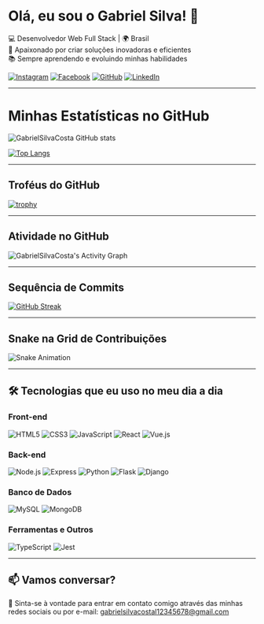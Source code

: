 # Olá, eu sou o Gabriel Silva! 👋

💻 Desenvolvedor Web Full Stack | 🌍 Brasil  
🚀 Apaixonado por criar soluções inovadoras e eficientes  
📚 Sempre aprendendo e evoluindo minhas habilidades  

[![Instagram](https://img.shields.io/badge/Instagram-E4405F?style=for-the-badge&logo=instagram&logoColor=white)](https://www.instagram.com/gabriel.silva2134/)
[![Facebook](https://img.shields.io/badge/Facebook-1877F2?style=for-the-badge&logo=facebook&logoColor=white)](https://www.facebook.com/profile.php?id=100012953852531)
[![GitHub](https://img.shields.io/badge/GitHub-100000?style=for-the-badge&logo=github&logoColor=white)](https://github.com/GabrielSilvaCosta)
[![LinkedIn](https://img.shields.io/badge/LinkedIn-0077B5?style=for-the-badge&logo=linkedin&logoColor=white)](https://www.linkedin.com/in/gabriel-silva-775a06256)

---

# Minhas Estatísticas no GitHub

<!-- GitHub Readme Stats com tema "radical" -->
![GabrielSilvaCosta GitHub stats](https://github-readme-stats.vercel.app/api?username=GabrielSilvaCosta&show_icons=true&theme=radical&hide=issues,contribs)

<!-- Top Languages com tema "radical" e layout compacto -->
[![Top Langs](https://github-readme-stats.vercel.app/api/top-langs/?username=GabrielSilvaCosta&layout=compact&theme=radical)](https://github.com/GabrielSilvaCosta/github-readme-stats)

---

## Troféus do GitHub
<!-- GitHub Profile Trophy com tema "onedark" -->
[![trophy](https://github-profile-trophy.vercel.app/?username=GabrielSilvaCosta&theme=onedark)](https://github.com/ryo-ma/github-profile-trophy)

---

## Atividade no GitHub
<!-- Gráfico de atividade (contribuições) -->
![GabrielSilvaCosta's Activity Graph](https://activity-graph.herokuapp.com/graph?username=GabrielSilvaCosta&theme=github)

---

## Sequência de Commits
<!-- GitHub Streak Stats com tema "dark" -->
[![GitHub Streak](https://github-readme-streak-stats.herokuapp.com/?user=GabrielSilvaCosta&theme=dark)](https://git.io/streak-stats)

---

## Snake na Grid de Contribuições
<!-- Imagem do github-contribution-grid-snake -->
![Snake Animation](https://raw.githubusercontent.com/Platane/snake-github-contributions/master/github-contribution-grid-snake.svg)


---

## 🛠️ Tecnologias que eu uso no meu dia a dia

### Front-end
![HTML5](https://img.shields.io/badge/HTML5-E34F26?style=for-the-badge&logo=html5&logoColor=white)
![CSS3](https://img.shields.io/badge/CSS3-1572B6?style=for-the-badge&logo=css3&logoColor=white)
![JavaScript](https://img.shields.io/badge/JavaScript-F7DF1E?style=for-the-badge&logo=javascript&logoColor=black)
![React](https://img.shields.io/badge/React-20232A?style=for-the-badge&logo=react&logoColor=61DAFB)
![Vue.js](https://img.shields.io/badge/Vue.js-35495E?style=for-the-badge&logo=vue.js&logoColor=4FC08D)

### Back-end
![Node.js](https://img.shields.io/badge/Node.js-43853D?style=for-the-badge&logo=node.js&logoColor=white)
![Express](https://img.shields.io/badge/Express.js-404D59?style=for-the-badge)
![Python](https://img.shields.io/badge/Python-3776AB?style=for-the-badge&logo=python&logoColor=white)
![Flask](https://img.shields.io/badge/Flask-000000?style=for-the-badge&logo=flask&logoColor=white)
![Django](https://img.shields.io/badge/Django-092E20?style=for-the-badge&logo=django&logoColor=white)

### Banco de Dados
![MySQL](https://img.shields.io/badge/MySQL-00000F?style=for-the-badge&logo=mysql&logoColor=white)
![MongoDB](https://img.shields.io/badge/MongoDB-4EA94B?style=for-the-badge&logo=mongodb&logoColor=white)

### Ferramentas e Outros
![TypeScript](https://img.shields.io/badge/TypeScript-007ACC?style=for-the-badge&logo=typescript&logoColor=white)
![Jest](https://img.shields.io/badge/Jest-323330?style=for-the-badge&logo=Jest&logoColor=white)

---

## 📫 Vamos conversar?

💬 Sinta-se à vontade para entrar em contato comigo através das minhas redes sociais ou por e-mail: gabrielsilvacostal12345678@gmail.com
